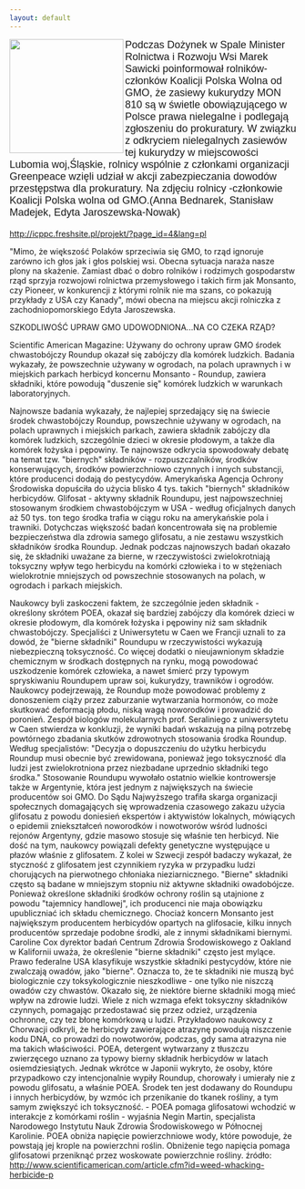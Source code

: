 ```yaml
---
layout: default
---
```

<img src="{{site.baseurl}}\articles\pictures\465.gmo.jpg" align=left width="200"><!--17--><p style="margin: 0px 0px 18px; font-size: 18px; font-family: Helvetica;">
Podczas Dożynek w Spale Minister Rolnictwa i Rozwoju Wsi Marek Sawicki
poinformował rolników- członków Koalicji Polska Wolna od GMO, że
zasiewy kukurydzy MON 810 są w świetle obowiązującego w Polsce prawa
nielegalne i podlegają zgłoszeniu do prokuratury.
W związku z odkryciem nielegalnych zasiewów tej kukurydzy w
miejscowości Lubomia woj,Śląskie, rolnicy wspólnie z członkami
organizacji Greenpeace wzięli udział w akcji zabezpieczania dowodów
przestępstwa dla prokuratury.
Na zdjęciu rolnicy -członkowie Koalicji Polska wolna od GMO.(Anna Bednarek, Stanisław Madejek, Edyta Jaroszewska-Nowak)
</p><p><a class="moz-txt-link-freetext" href="http://icppc.freshsite.pl/projekt/?page_id=4&amp;lang=pl">http://icppc.freshsite.pl/projekt/?page_id=4&amp;lang=pl</a>
</p><p>"Mimo, że większość Polaków sprzeciwia się GMO, to rząd ignoruje zarówno ich 
głos jak i głos polskiej wsi. Obecna sytuacja naraża nasze plony na 
skażenie. Zamiast dbać o dobro rolników i rodzimych gospodarstw rząd sprzyja 
rozwojowi rolnictwa przemysłowego i takich firm jak Monsanto, czy Pioneer, w 
konkurencji z którymi rolnik nie ma szans, co pokazują przykłady z USA czy 
Kanady", mówi obecna na miejscu akcji rolniczka z zachodniopomorskiego Edyta 
Jaroszewska.
</p><p>SZKODLIWOŚĆ UPRAW GMO UDOWODNIONA...NA CO CZEKA RZĄD?
</p><p>Scientific American Magazine: Używany do ochrony upraw GMO środek
chwastobójczy Roundup okazał się zabójczy dla komórek ludzkich.
Badania wykazały, że powszechnie używany w ogrodach, na polach uprawnych i w
miejskich parkach herbicyd koncernu Monsanto - Roundup, zawiera składniki,
które powodują "duszenie się" komórek ludzkich w warunkach laboratoryjnych.
</p><p>Najnowsze badania wykazały, że najlepiej sprzedający się na świecie środek
chwastobójczy Roundup, powszechnie używany w ogrodach, na polach uprawnych i
miejskich parkach, zawiera składnik zabójczy dla komórek ludzkich,
szczególnie dzieci w okresie płodowym, a także dla komórek łożyska i
pępowiny.
Te najnowsze odkrycia spowodowały debatę na temat tzw. "biernych"
składników - rozpuszczalników, środków konserwujących, środków
powierzchniowo czynnych i innych substancji, które producenci dodają do
pestycydów. Amerykańska Agencja Ochrony Środowiska dopuściła do użycia
blisko 4 tys. takich "biernych" składników herbicydów. Glifosat - aktywny
składnik Roundupu, jest najpowszechniej stosowanym środkiem chwastobójczym w
USA - według oficjalnych danych aż 50 tys. ton tego środka trafia w ciągu
roku na amerykańskie pola i trawniki.
Dotychczas większość badań koncentrowała się na problemie bezpieczeństwa dla
zdrowia samego glifosatu, a nie zestawu wszystkich składników środka
Roundup. Jednak podczas najnowszych badań okazało się, że składniki uważane
za bierne, w rzeczywistości zwielokrotniają toksyczny wpływ tego herbicydu
na komórki człowieka i to w stężeniach wielokrotnie mniejszych od
powszechnie stosowanych na polach, w ogrodach i parkach miejskich.
</p><p>Naukowcy byli zaskoczeni faktem, że szczególnie jeden składnik - określony
skrótem POEA, okazał się bardziej zabójczy dla komórek dzieci w okresie
płodowym, dla komórek łożyska i pępowiny niż sam składnik chwastobójczy.
Specjaliści z Uniwersytetu w Caen we Francji uznali to za dowód, że "bierne
składniki" Roundupu w rzeczywistości wykazują niebezpieczną toksyczność. Co
więcej dodatki o nieujawnionym składzie chemicznym w środkach dostępnych na
rynku, mogą powodować uszkodzenie komórek człowieka, a nawet śmierć przy
typowym spryskiwaniu Roundupem upraw soi, kukurydzy, trawników i ogrodów.
Naukowcy podejrzewają, że Roundup może powodować problemy z donoszeniem
ciąży przez zaburzanie wytwarzania hormonów, co może skutkować deformacją
płodu, niską wagą noworodków i prowadzić do poronień.
Zespół biologów molekularnych prof. Seraliniego z uniwersytetu w Caen
stwierdza w konkluzji, że wyniki badań wskazują na pilną potrzebę powtórnego
zbadania skutków zdrowotnych stosowania środka Roundup. Według specjalistów:
"Decyzja o dopuszczeniu do użytku herbicydu Roundup musi obecnie być
zrewidowana, ponieważ jego toksyczność dla ludzi jest zwielokrotniona przez
niezbadane uprzednio składniki tego środka."
Stosowanie Roundupu wywołało ostatnio wielkie kontrowersje także w
Argentynie, która jest jednym z największych na świecie producentów soi GMO.
Do Sądu Najwyższego trafiła skarga organizacji społecznych domagających się
wprowadzenia czasowego zakazu użycia glifosatu z powodu doniesień ekspertów
i aktywistów lokalnych, mówiących o epidemii zniekształceń noworodków i
nowotworów wśród ludności rejonów Argentyny, gdzie masowo stosuje się
właśnie ten herbicyd. Nie dość na tym, naukowcy powiązali defekty genetyczne
występujące u płazów właśnie z glifosatem. Z kolei w Szwecji zespół badaczy
wykazał, że styczność z glifosatem jest czynnikiem ryzyka w przypadku ludzi
chorujących na pierwotnego chłoniaka nieziarnicznego.
"Bierne" składniki często są badane w mniejszym stopniu niż aktywne
składniki owadobójcze. Ponieważ określone składniki środków ochrony roślin
są utajnione z powodu "tajemnicy handlowej", ich producenci nie maja
obowiązku upubliczniać ich składu chemicznego. Chociaż koncern Monsanto jest
największym producentem herbicydów opartych na glifosacie, kilku innych
producentów sprzedaje podobne środki, ale z innymi składnikami biernymi.
Caroline Cox dyrektor badań Centrum Zdrowia Środowiskowego z Oakland w
Kalifornii uważa, że określenie "bierne składniki" często jest mylące. Prawo
federalne USA klasyfikuje wszystkie składniki pestycydów, które nie
zwalczają owadów, jako "bierne". Oznacza to, że te składniki nie muszą być
biologicznie czy toksykologicznie nieszkodliwe - one tylko nie niszczą
owadów czy chwastów.
Okazało się, że niektóre bierne składniki mogą mieć wpływ na zdrowie ludzi.
Wiele z nich wzmaga efekt toksyczny składników czynnych, pomagając
przedostawać się przez odzież, urządzenia ochronne, czy tez błonę komórkową
u ludzi. Przykładowo naukowcy z Chorwacji odkryli, że herbicydy zawierające
atrazynę powodują niszczenie kodu DNA, co prowadzi do nowotworów, podczas,
gdy sama atrazyna nie ma takich właściwości.
POEA, detergent wytwarzany z tłuszczu zwierzęcego uznano za typowy bierny
składnik herbicydów w latach osiemdziesiątych. Jednak wkrótce w Japonii
wykryto, że osoby, które przypadkowo czy intencjonalnie wypiły Roundup,
chorowały i umierały nie z powodu glifosatu, a właśnie POEA. Środek ten jest
dodawany do Roundupu i innych herbicydów, by wzmóc ich przenikanie do tkanek
rośliny, a tym samym zwiększyć ich toksyczność.
- POEA pomaga glifosatowi wchodzić w interakcje z komórkami roślin -
wyjaśnia Negin Martin, specjalista Narodowego Instytutu Nauk Zdrowia
Środowiskowego w Północnej Karolinie. POEA obniża napięcie powierzchniowe
wody, które powoduje, że powstają jej krople na powierzchni roślin.
Obniżenie tego napięcia pomaga glifosatowi przeniknąć przez woskowate
powierzchnie rośliny.
źródło: 
<a class="moz-txt-link-freetext" href="http://www.scientificamerican.com/article.cfm?id=weed-whacking-herbicide-p">http://www.scientificamerican.com/article.cfm?id=weed-whacking-herbicide-p</a>
</p>